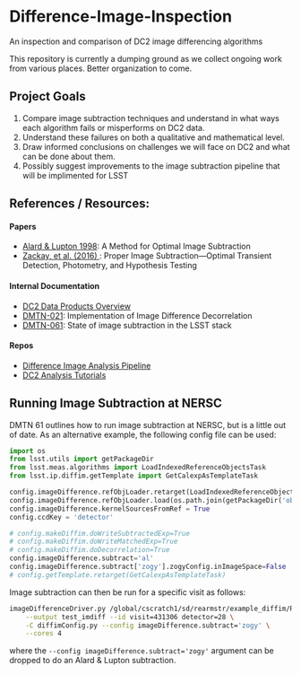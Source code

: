 # Difference-Image-Inspection
An inspection and comparison of DC2 image differencing algorithms

This repository is currently a dumping ground as we collect ongoing work from various places. Better organization to come.

## Project Goals

1. Compare image subtraction techniques and understand in what ways each algorithm fails or misperforms on DC2 data.
2. Understand these failures on both a qualitative and mathematical level.
3. Draw informed conclusions on challenges we will face on DC2 and what can be done about them.
4. Possibly suggest improvements to the image subtraction pipeline that will be implimented for LSST

## References / Resources:

#### Papers
- [Alard & Lupton 1998](https://ui.adsabs.harvard.edu/abs/1998ApJ...503..325A/abstract): A Method for Optimal Image Subtraction
- [Zackay, et al. (2016) ](https://ui.adsabs.harvard.edu/abs/2016ApJ...830...27Z/abstract): Proper Image Subtraction—Optimal Transient Detection, Photometry, and Hypothesis Testing

#### Internal Documentation
- [DC2 Data Products Overview](https://confluence.slac.stanford.edu/display/LSSTDESC/DC2+Data+Product+Overview)
- [DMTN-021](https://dmtn-021.lsst.io): Implementation of Image Difference Decorrelation
- [DMTN-061](https://dmtn-061.lsst.io): State of image subtraction in the LSST stack

#### Repos
- [Difference Image Analysis Pipeline](https://github.com/LSSTDESC/dia_pipe)
- [DC2 Analysis Tutorials](https://github.com/LSSTDESC/DC2-analysis)

## Running Image Subtraction at NERSC

DMTN 61 outlines how to run image subtraction at NERSC, but is a little out of date. As an alternative example, the following config file can be used:

```python
import os
from lsst.utils import getPackageDir
from lsst.meas.algorithms import LoadIndexedReferenceObjectsTask
from lsst.ip.diffim.getTemplate import GetCalexpAsTemplateTask

config.imageDifference.refObjLoader.retarget(LoadIndexedReferenceObjectsTask)
config.imageDifference.refObjLoader.load(os.path.join(getPackageDir('obs_lsstCam'), 'config', 'filterMap.py'))
config.imageDifference.kernelSourcesFromRef = True
config.ccdKey = 'detector'

# config.makeDiffim.doWriteSubtractedExp=True
# config.makeDiffim.doWriteMatchedExp=True
# config.makeDiffim.doDecorrelation=True
config.imageDifference.subtract='al'
config.imageDifference.subtract['zogy'].zogyConfig.inImageSpace=False
# config.getTemplate.retarget(GetCalexpAsTemplateTask)
```

Image subtraction can then be run for a specific visit as follows:

```bash
imageDifferenceDriver.py /global/cscratch1/sd/rearmstr/example_diffim/Run1.2_data/rerun/coadd-v4 \
    --output test_imdiff --id visit=431306 detector=28 \
    -C diffimConfig.py --config imageDifference.subtract='zogy' \
    --cores 4
```

where the `--config imageDifference.subtract='zogy'` argument can be dropped to do an Alard & Lupton subtraction.
